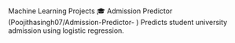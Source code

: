 Machine Learning Projects
🎓 Admission Predictor
(Poojithasingh07/Admission-Predictor- )
Predicts student university admission using logistic regression.

